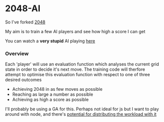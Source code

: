 # 2048-AI
So I've forked [2048](https://github.com/gabrielecirulli/2048)

My aim is to train a few AI players and see how high a score I can get

You can watch a **very stupid** AI playing [here](http://jbordoe.github.io/2048/)

### Overview
Each 'player' will use an evaluation function which analyses the current grid
state in order to decide it's next move.
The training code will therfore attempt to optimise this evaluation function with respect
to one of three desired outcomes
* Achieving 2048 in as few moves as possible
* Reaching as large a number as possible
* Achieving as high a score as possible


I'll probably be using a GA for this. Perhaps not ideal for js but I want to
play around with node, and there's [potential for distributing the workload with it](http://jj.github.io/js-ga-fosdem/#/home) 



